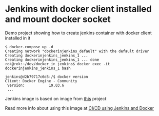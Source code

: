 # Jenkins with docker client installed and mount docker socket

Demo project showing how to create jenkins container with docker client installed in it

```
$ docker-compose up -d
Creating network "dockerinjenkins_default" with the default driver
Creating dockerinjenkins_jenkins_1 ... 
Creating dockerinjenkins_jenkins_1 ... done
rok@rok:~/dev/docker_in_jenkins$ docker exec -it dockerinjenkins_jenkins_1 bash

jenkins@d2b79717c6d5:/$ docker version
Client: Docker Engine - Community
 Version:           19.03.6
 ...
```

Jenkins image is based on image from [this](https://github.com/w7089/jenkins-monitoring) project

Read more info about using this image at [CI/CD using Jenkins and Docker](https://www.rokpoto.com/ci-cd-using-jenkins-and-docker/#running-cicd-pipeline-in-jenkins)
